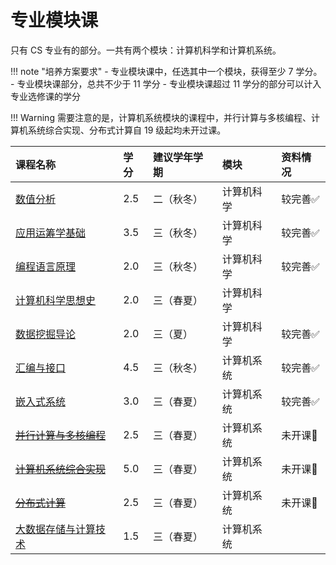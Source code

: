 # 专业模块课

只有 CS 专业有的部分。一共有两个模块：计算机科学和计算机系统。

!!! note "培养方案要求"
    - 专业模块课中，任选其中一个模块，获得至少 7 学分。
    - 专业模块课部分，总共不少于 11 学分
    - 专业模块课超过 11 学分的部分可以计入专业选修课的学分

!!! Warning
    需要注意的是，计算机系统模块的课程中，并行计算与多核编程、计算机系统综合实现、分布式计算自 19 级起均未开过课。

<style>
.md-typeset table:not([class]) th {
    min-width: 1em;
}
</style>

<div style="text-align: center" markdown="1">

|课程名称|学分|建议学年学期|模块|资料情况|
|:--|:--|:--|:--|:--|
|[数值分析](numerical_analysis/index.md)|2.5|二（秋冬）|计算机科学|较完善✅|
|[应用运筹学基础](applied_operations_research/index.md)|3.5|三（秋冬）|计算机科学|较完善✅|
|[编程语言原理](principle_of_programming_languages/index.md)|2.0|三（秋冬）|计算机科学|较完善✅|
|[计算机科学思想史](history_of_cs_ideas/index.md)|2.0|三（春夏）|计算机科学||
|[数据挖掘导论](data_mining/index.md)|2.0|三（夏）|计算机科学|较完善✅|
|[汇编与接口](assembly_interface/index.md)|4.5|三（秋冬）|计算机系统|较完善✅|
|[嵌入式系统](embedded_system/index.md)|3.0|三（春夏）|计算机系统|较完善✅|
|[~~并行计算与多核编程~~](parallel_computing/index.md)|2.5|三（春夏）|计算机系统|未开课🚫|
|[~~计算机系统综合实现~~](system_comprehensive_practice/index.md)|5.0|三（春夏）|计算机系统|未开课🚫|
|[~~分布式计算~~](distributed_computing/index.md)|2.5|三（春夏）|计算机系统|未开课🚫|
|[大数据存储与计算技术](big_data_storage/index.md)|1.5|三（春夏）|计算机系统||

</div>
